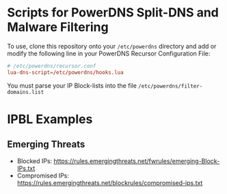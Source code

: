 # Scripts for PowerDNS Split-DNS and Malware Filtering

To use, clone this repository onto your `/etc/powerdns` directory and add
or modify the following line in your PowerDNS Recursor Configuration File:

```conf
# /etc/powerdns/recursor.conf
lua-dns-script=/etc/powerdns/hooks.lua
```

You must parse your IP Block-lists into the file `/etc/powerdns/filter-domains.list`

# IPBL Examples

## Emerging Threats
* Blocked IPs: <https://rules.emergingthreats.net/fwrules/emerging-Block-IPs.txt>
* Compromised IPs: <https://rules.emergingthreats.net/blockrules/compromised-ips.txt>